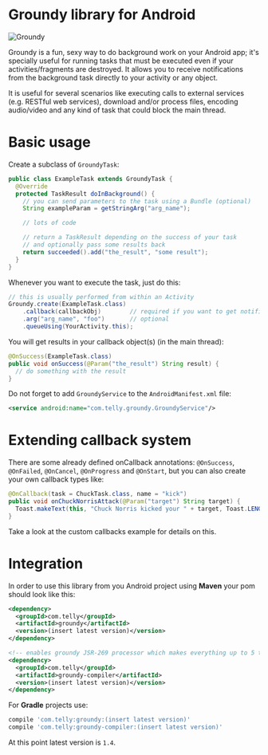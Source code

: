 Groundy library for Android
===========================

![Groundy](http://i.imgur.com/2xg2weE.png)

Groundy is a fun, sexy way to do background work on your Android app; it's specially useful for
running tasks that must be executed even if your activities/fragments are destroyed. It allows
you to receive notifications from the background task directly to your activity or any object.

It is useful for several scenarios like executing calls to external services (e.g. RESTful web
services), download and/or process files, encoding audio/video and any kind of task that could
block the main thread.

Basic usage
===========

Create a subclass of `GroundyTask`:

```java
public class ExampleTask extends GroundyTask {
  @Override
  protected TaskResult doInBackground() {
    // you can send parameters to the task using a Bundle (optional)
    String exampleParam = getStringArg("arg_name");

    // lots of code

    // return a TaskResult depending on the success of your task
    // and optionally pass some results back
    return succeeded().add("the_result", "some result");
  }
}
```

Whenever you want to execute the task, just do this:

```java
// this is usually performed from within an Activity
Groundy.create(ExampleTask.class)
    .callback(callbackObj)        // required if you want to get notified of your task lifecycle
    .arg("arg_name", "foo")       // optional
    .queueUsing(YourActivity.this);
```

You will get results in your callback object(s) (in the main thread):

```java
@OnSuccess(ExampleTask.class)
public void onSuccess(@Param("the_result") String result) {
  // do something with the result
}
```

Do not forget to add `GroundyService` to the `AndroidManifest.xml` file:

```xml
<service android:name="com.telly.groundy.GroundyService"/>
```

Extending callback system
=========================

There are some already defined onCallback annotations: `@OnSuccess`, `@OnFailed`, `@OnCancel`,
`@OnProgress` and `@OnStart`, but you can also create your own callback types like:

```java
@OnCallback(task = ChuckTask.class, name = "kick")
public void onChuckNorrisAttack(@Param("target") String target) {
  Toast.makeText(this, "Chuck Norris kicked your " + target, Toast.LENGTH_SHORT).show();
}
```

Take a look at the custom callbacks example for details on this.

Integration
===========

In order to use this library from you Android project using **Maven** your pom should look like this:

```xml
<dependency>
  <groupId>com.telly</groupId>
  <artifactId>groundy</artifactId>
  <version>(insert latest version)</version>
</dependency>

<!-- enables groundy JSR-269 processor which makes everything up to 5 times faster -->
<dependency>
  <groupId>com.telly</groupId>
  <artifactId>groundy-compiler</artifactId>
  <version>(insert latest version)</version>
</dependency>
```

For **Gradle** projects use:

```groovy
compile 'com.telly:groundy:(insert latest version)'
compile 'com.telly:groundy-compiler:(insert latest version)'
```

At this point latest version is `1.4`.
